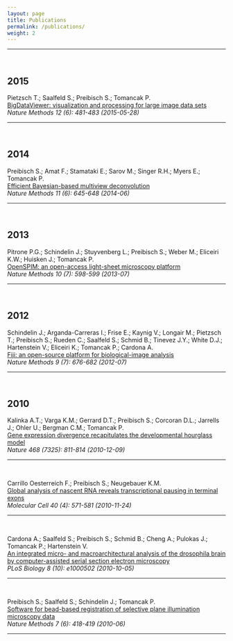 ```yaml
---
layout: page
title: Publications
permalink: /publications/
weight: 2
---
```


<hr/>
<br/>
<h2>2015</h2>
<p>
Pietzsch T.; Saalfeld S.; Preibisch S.; Tomancak P.
<br>  
<a href="https:/www.mdc-berlin.de/44711203/en/research/research_teams/microscopy-image-analysis-modeling-of-developing-organisms/publications?eprintid=14902"  target="_blank" class="pub-link">BigDataViewer: visualization and processing for large image data sets</a>
<br>
<em>Nature Methods 12 (6): 481-483 (2015-05-28)</em>
</p>
<hr/>
<br/>

<h2>2014</h2>
<p>
Preibisch S.; Amat F.; Stamataki E.; Sarov M.; Singer R.H.; Myers E.; Tomancak P.
<br>  
<a href="https:/www.mdc-berlin.de/44711203/en/research/research_teams/microscopy-image-analysis-modeling-of-developing-organisms/publications?eprintid=14905" target="_blank" class="pub-link">Efficient Bayesian-based multiview deconvolution</a>
<br>
<em>Nature Methods 11 (6): 645-648 (2014-06)</em>
</p>
<hr/>
<br/>

<h2>2013</h2>
<p>
Pitrone P.G.; Schindelin J.; Stuyvenberg L.; Preibisch S.; Weber M.; Eliceiri K.W.; Huisken J.; Tomancak P.
<br>  
<a href="https:/www.mdc-berlin.de/44711203/en/research/research_teams/microscopy-image-analysis-modeling-of-developing-organisms/publications?eprintid=14906" target="_blank" class="pub-link">OpenSPIM: an open-access light-sheet microscopy platform</a>
<br>
<em>Nature Methods 10 (7): 598-599 (2013-07)</em>
</p>
<hr/>
<br/>

<h2>2012</h2>
<p>
Schindelin J.; Arganda-Carreras I.; Frise E.; Kaynig V.; Longair M.; Pietzsch T.; Preibisch S.; Rueden C.; Saalfeld S.; Schmid B.; Tinevez J.Y.; White D.J.; Hartenstein V.; Eliceiri K.; Tomancak P.; Cardona A.
<br>  
<a href="https:/www.mdc-berlin.de/44711203/en/research/research_teams/microscopy-image-analysis-modeling-of-developing-organisms/publications?eprintid=14908" target="_blank" class="pub-link">Fiji: an open-source platform for biological-image analysis</a>
<br>
<em>Nature Methods 9 (7): 676-682 (2012-07)</em>
</p>
<hr/>
<br/>

<h2>2010</h2>
<p>
Kalinka A.T.; Varga K.M.; Gerrard D.T.; Preibisch S.; Corcoran D.L.; Jarrells J.; Ohler U.; Bergman C.M.; Tomancak P.
<br>  
<a href="https:/www.mdc-berlin.de/44711203/en/research/research_teams/microscopy-image-analysis-modeling-of-developing-organisms/publications?eprintid=12575" target="_blank" class="pub-link">Gene expression divergence recapitulates the developmental hourglass model</a>
<br>
<em>Nature 468 (7325): 811-814 (2010-12-09)</em>
</p>
<hr/>
<br/>

<p>
Carrillo Oesterreich F.; Preibisch S.; Neugebauer K.M.
<br>  
<a href="https:/www.mdc-berlin.de/44711203/en/research/research_teams/microscopy-image-analysis-modeling-of-developing-organisms/publications?eprintid=14911" target="_blank" class="pub-link">Global analysis of nascent RNA reveals transcriptional pausing in terminal exons</a>
<br>
<em>Molecular Cell 40 (4): 571-581 (2010-11-24)</em>
</p>
<hr/>
<br/>

<p>
Cardona A.; Saalfeld S.; Preibisch S.; Schmid B.; Cheng A.; Pulokas J.; Tomancak P.; Hartenstein V.
<br>  
<a href="https:/www.mdc-berlin.de/44711203/en/research/research_teams/microscopy-image-analysis-modeling-of-developing-organisms/publications?eprintid=14912" target="_blank" class="pub-link">An integrated micro- and macroarchitectural analysis of the drosophila brain by computer-assisted serial section electron microscopy</a>
<br>
<em>PLoS Biology 8 (10): e1000502 (2010-10-05)</em>
</p>
<hr/>
<br/>

<p>
Preibisch S.; Saalfeld S.; Schindelin J.; Tomancak P.
<br>  
<a href="https:/www.mdc-berlin.de/44711203/en/research/research_teams/microscopy-image-analysis-modeling-of-developing-organisms/publications?eprintid=14914"  target="_blank" class="pub-link">Software for bead-based registration of selective plane illumination microscopy data</a>
<br>
<em>Nature Methods 7 (6): 418-419 (2010-06)</em>
</p>
<hr/>
<br/>

